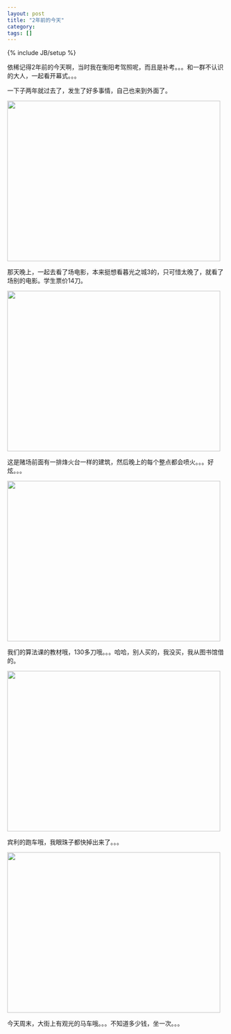 ```yaml
---
layout: post
title: "2年前的今天"
category: 
tags: []
---
```

{% include JB/setup %}

依稀记得2年前的今天啊，当时我在衡阳考驾照呢，而且是补考。。。和一群不认识的大人，一起看开幕式。。。

一下子两年就过去了，发生了好多事情，自己也来到外面了。

<a href="http://www.hengfengli.com/wp-content/uploads/2010/08/02082010066.jpg"><img class="alignnone size-large wp-image-71" title="02082010066" src="http://www.hengfengli.com/wp-content/uploads/2010/08/02082010066-1024x768.jpg" alt="" width="491" height="369" /></a>

那天晚上，一起去看了场电影，本来挺想看暮光之城3的，只可惜太晚了，就看了场别的电影。学生票价14刀。

<a href="http://www.hengfengli.com/wp-content/uploads/2010/08/02082010068.jpg"><img class="alignnone size-large wp-image-72" title="02082010068" src="http://www.hengfengli.com/wp-content/uploads/2010/08/02082010068-1024x768.jpg" alt="" width="491" height="369" /></a>

这是赌场前面有一排烽火台一样的建筑，然后晚上的每个整点都会喷火。。。好炫。。。

<a href="http://www.hengfengli.com/wp-content/uploads/2010/08/04082010071.jpg"><img class="alignnone size-large wp-image-74" title="04082010071" src="http://www.hengfengli.com/wp-content/uploads/2010/08/04082010071-1024x768.jpg" alt="" width="491" height="369" /></a>

我们的算法课的教材哦，130多刀哦。。。哈哈，别人买的，我没买，我从图书馆借的。

<a href="http://www.hengfengli.com/wp-content/uploads/2010/08/08082010082.jpg"><img class="alignnone size-large wp-image-75" title="08082010082" src="http://www.hengfengli.com/wp-content/uploads/2010/08/08082010082-1024x768.jpg" alt="" width="491" height="369" /></a>

宾利的跑车哦，我眼珠子都快掉出来了。。。

<a href="http://www.hengfengli.com/wp-content/uploads/2010/08/08082010083.jpg"><img class="alignnone size-large wp-image-76" title="08082010083" src="http://www.hengfengli.com/wp-content/uploads/2010/08/08082010083-1024x768.jpg" alt="" width="491" height="369" /></a>

今天周末，大街上有观光的马车哦。。。不知道多少钱，坐一次。。。